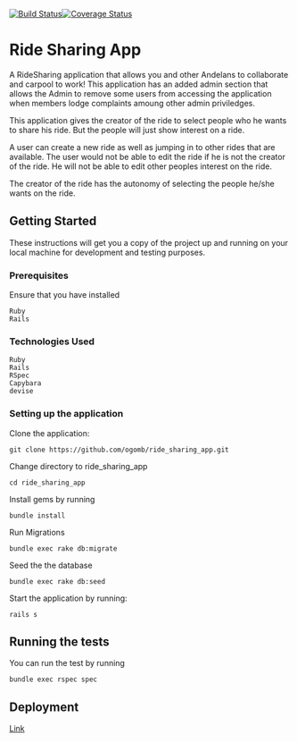 [![Build Status](https://travis-ci.org/ogomb/ride_sharing_app.svg?branch=master)](https://travis-ci.org/ogomb/ride_sharing_app)[![Coverage Status](https://coveralls.io/repos/github/ogomb/ride_sharing_app/badge.svg?branch=master)](https://coveralls.io/github/ogomb/ride_sharing_app?branch=master)

# Ride Sharing App

A RideSharing application that allows you and other Andelans to collaborate and carpool to work! This application has an added admin section that allows the Admin to remove some users from accessing the application when members lodge complaints amoung other admin priviledges.

This application gives the creator of the ride to select people who he wants to share his ride. But the people will just show interest on a ride.

A user can create a new ride as well as jumping in to other rides that are available. The user would not be able to edit the ride if he is not the creator of the ride. He will not be able to edit other peoples interest on the ride.

The creator of the ride has the autonomy of selecting the people he/she wants on the ride.

## Getting Started

These instructions will get you a copy of the project up and running on your local machine for development and testing purposes. 

### Prerequisites

Ensure that you have installed
```
Ruby  
Rails
``` 
### Technologies Used

```
Ruby
Rails
RSpec
Capybara
devise
```

### Setting up the application
Clone the application:
```
git clone https://github.com/ogomb/ride_sharing_app.git
```

Change directory to ride_sharing_app
```
cd ride_sharing_app
```

Install gems by running 
```
bundle install
```
Run Migrations
```
bundle exec rake db:migrate
```
Seed the the database
```
bundle exec rake db:seed
```
Start the application by running:

```
rails s
```

## Running the tests

You can run the test by running
```
bundle exec rspec spec
```

## Deployment
[Link](https://share-my-ride.herokuapp.com/)

